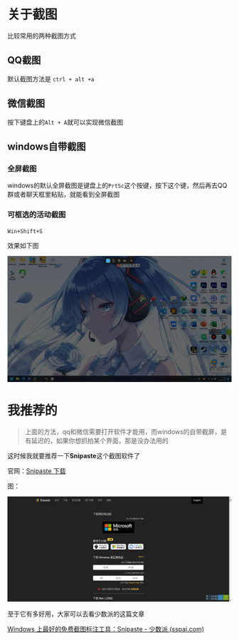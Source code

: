 # 关于截图

比较常用的两种截图方式

## QQ截图

默认截图方法是 `ctrl + alt +a`



## 微信截图

按下键盘上的`Alt + A`就可以实现微信截图



## windows自带截图



### 全屏截图

windows的默认全屏截图是键盘上的`PrtSc`这个按键，按下这个键，然后再去QQ群或者聊天框里粘贴，就能看到全屏截图

### 可框选的活动截图

`Win+Shift+S`

效果如下图



![image-20220726192455964](../img/chap3_screenhot_windows.png)





# 我推荐的

>  上面的方法，qq和微信需要打开软件才能用，而windows的自带截屏，是有延迟的，如果你想抓拍某个界面，那是没办法用的
>
> 

这时候我就要推荐一下**Snipaste**这个截图软件了

官网：[Snipaste 下载](https://zh.snipaste.com/download.html)

图：

![](../img/chap3_snipaste_screenshot.png)



至于它有多好用，大家可以去看少数派的这篇文章

[Windows 上最好的免费截图标注工具：Snipaste - 少数派 (sspai.com)](https://sspai.com/post/34962)